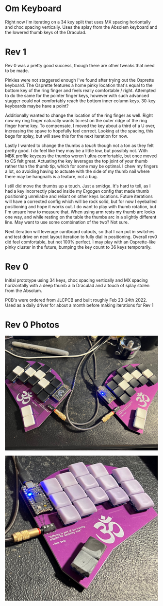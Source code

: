 # Om Keyboard

Right now I'm iterating on a 34 key split that uses MX spacing horiontally and choc spacing vertically.  Uses the splay from the Absolem keyboard and the lowered thumb keys of the Draculad.  

# Rev 1
Rev 0 was a pretty good success, though there are other tweaks that need to be made.  

Pinkies were not staggered enough I've found after trying out the Osprette keyboard.  The Osprette features a home pinky location that's equal to the bottom key of the ring finger and feels really comfortable / right.  Attempted to do the same for the pointer finger keys, however with such advanced stagger could not comfortably reach the bottom inner column keys.  30-key keyboards maybe have a point?

Additionally wanted to change the location of the ring finger as well.  Right now my ring finger naturally wants to rest on the outer ridge of the ring finger home key.  To compensate, I moved the key about a third of a U over, increasing the spave to hopefully feel correct. Looking at the spacing, this begs for splay, but will save this for the next iteration for now.  

Lastly I wanted to change the thumbs a _touch_ though not a ton as they felt pretty good.  I do feel like they may be a little low, but possibly not.  With MBK profile keycaps the thumbs weren't ultra comfortable, but once moved to CS felt great.  Actuating the key leverages the top joint of your thumb rather than the thumb tip, which for some may be optimal.  I chew my fingers a lot, so avoiding having to actuate with the side of my thumb nail where there may be hangnails is a feature, not a bug.

I still did move the thumbs up a touch.  Just a smidge.  It's hard to tell, as I had a key incorrectly placed inside my Ergogen config that made thumb positioning unreliable and reliant on other keys locations.  Future iterations will have a corrected config which will be rock solid, but for now I eyeballed positioning and hope it works out.  I do want to play with thumb rotation, but I'm unsure how to measure that.  When using arm rests my thumb arc looks one way, and while resting on the table the thumbs arc in a slightly different line.  May want to use some combination of the two?  Not sure.

Next iteration will leverage cardboard cutouts, so that I can put in switches and test drive on next layout iteration to fully dial in positioning.  Overall rev0 did feel comfortable, but not 100% perfect. I may play with an Osprette-like pinky cluster in the future, bumping the key count to 36 keys temporarily.

# Rev 0
Initial prototype using 34 keys, choc spacing vertically and MX spacing horizontally with a deep thumb a la Draculad and a touch of splay stolen from the Absolum.

PCB's were ordered from JLCPCB and built roughly Feb 23-24th 2022.  Used as a daily driver for about a month before making iterations for Rev 1

# Rev 0 Photos

![MBK Build](img/rev0/IMG_3447.jpeg)

![Build with purple CS caps](img/rev0/IMG_3463.jpeg)
